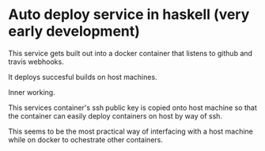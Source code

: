 # Auto deploy service in haskell (very early development)

This service gets built out into a docker container that listens to github and travis webhooks.

It deploys succesful builds on host machines.

Inner working.

This services container's ssh public key is copied onto host machine so that the container can easily deploy containers on host by way of ssh.

This seems to be the most practical way of interfacing with a host machine while on docker to ochestrate other containers.
